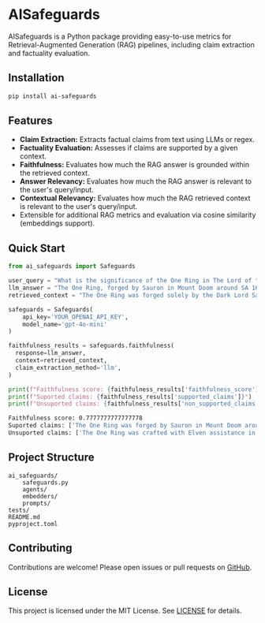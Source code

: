 # AISafeguards

AISafeguards is a Python package providing easy-to-use metrics for Retrieval-Augmented Generation (RAG) pipelines, including claim extraction and factuality evaluation.

## Installation

```sh
pip install ai-safeguards
```

## Features

- **Claim Extraction:** Extracts factual claims from text using LLMs or regex.
- **Factuality Evaluation:** Assesses if claims are supported by a given context.
- **Faithfulness:** Evaluates how much the RAG answer is grounded within the retrieved context.
- **Answer Relevancy:** Evaluates how much the RAG answer is relevant to the user's query/input.
- **Contextual Relevancy:** Evaluates how much the RAG retrieved context is relevant to the user's query/input.
- Extensible for additional RAG metrics and evaluation via cosine similarity (embeddings support).

## Quick Start

```python
from ai_safeguards import Safeguards

user_query = "What is the significance of the One Ring in The Lord of the Rings, and who forged it?"
llm_answer = "The One Ring, forged by Sauron in Mount Doom around SA 1600, was made to control the other Rings of Power. It grants invisibility and immense power but corrupts its wearer, like Gollum. Its destruction in Mount Doom defeats Sauron, as it holds his essence. However, the Ring was also crafted with Elven assistance in Eregion and could summon Nazgûl to its wearer instantly."
retrieved_context = "The One Ring was forged solely by the Dark Lord Sauron in the fires of Mount Doom in Mordor, circa SA 1600, during the Second Age. Its purpose was to dominate the bearers of the other Rings of Power, which were crafted by the Elves of Eregion under Sauron’s influence (though the Three Elven Rings were made by Celebrimbor alone). The Ring grants invisibility and amplifies power but corrupts its wearer, as seen with Gollum and Frodo. Sauron infused much of his power into the Ring, tying his fate to it; its destruction in Mount Doom at the end of the Third Age caused his downfall. Only the fires of Mount Doom could destroy the Ring."

safeguards = Safeguards(
    api_key='YOUR_OPENAI_API_KEY',
    model_name='gpt-4o-mini'
)

faithfulness_results = safeguards.faithfulness(
  response=llm_answer,
  context=retrieved_context,
  claim_extraction_method='llm',
)

print(f"Faithfulness score: {faithfulness_results['faithfulness_score']}")
print(f"Suported claims: {faithfulness_results['supported_claims']}")
print(f"Unsuported claims: {faithfulness_results['non_supported_claims']}")
```

```sh
Faithfulness score: 0.7777777777777778
Suported claims: ['The One Ring was forged by Sauron in Mount Doom around SA 1600.', 'The One Ring was made to control the other Rings of Power.', 'The One Ring grants invisibility and immense power.', 'The One Ring corrupts its wearer.', 'Gollum is an example of someone corrupted by the One Ring.', 'The destruction of the One Ring in Mount Doom defeats Sauron.', "The One Ring holds Sauron's essence."]
Unsuported claims: ['The One Ring was crafted with Elven assistance in Eregion.', 'The One Ring can summon Nazgûl to its wearer instantly.']
```

## Project Structure

```
ai_safeguards/
    safeguards.py
    agents/
    embedders/
    prompts/
tests/
README.md
pyproject.toml
```

## Contributing

Contributions are welcome! Please open issues or pull requests on [GitHub](https://github.com/seu-usuario/ai_safeguards).

## License

This project is licensed under the MIT License. See [LICENSE](LICENSE) for details.